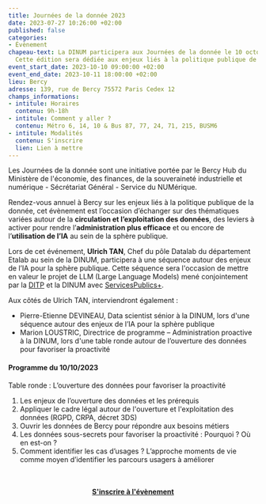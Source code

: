 ```yaml
---
title: Journées de la donnée 2023
date: 2023-07-27 10:26:00 +02:00
published: false
categories:
- Évènement
chapeau-text: La DINUM participera aux Journées de la donnée le 10 octobre prochain.
  Cette édition sera dédiée aux enjeux liés à la politique publique de la donnée.
event_start_date: 2023-10-10 09:00:00 +02:00
event_end_date: 2023-10-11 18:00:00 +02:00
lieu: Bercy
adresse: 139, rue de Bercy 75572 Paris Cedex 12
champs_informations:
- intitule: Horaires
  contenu: 9h-18h
- intitule: Comment y aller ?
  contenu: Métro 6, 14, 10 & Bus 87, 77, 24, 71, 215, BUSM6
- intitule: Modalités
  contenu: S'inscrire
  lien: Lien à mettre
---
```


Les Journées de la donnée sont une initiative portée par le Bercy Hub du Ministère de l'économie, des finances, de la souveraineté industrielle et numérique - Sécrétariat Général - Service du NUMérique.

Rendez-vous annuel à Bercy sur les enjeux liés à la politique publique de la donnée, cet évènement est l’occasion d’échanger sur des thématiques variées autour de la **circulation et l’exploitation des données**,  des leviers à activer pour rendre l’**administration plus efficace** et ou encore de l’**utilisation de l’IA** au sein de la sphère publique.

Lors de cet événement, **Ulrich TAN**, Chef du pôle Datalab du département Etalab au sein de la DINUM, participera à une séquence autour des enjeux de l’IA pour la sphère publique. Cette séquence sera l'occasion de mettre en valeur le projet de LLM (Large Language Models) mené conjointement par la [DITP](https://www.transformation.gouv.fr/le-ministere/ditp) et la DINUM avec [ServicesPublics+](https://www.gouvernement.fr/actualite/services-publics-un-service-public-plus-proche-plus-simple-plus-efficace). 

Aux côtés de Ulrich TAN, interviendront également :

* Pierre-Etienne DEVINEAU, Data scientist sénior à la DINUM, lors d'une séquence autour des enjeux de l’IA pour la sphère publique
* Marion LOUSTRIC, Directrice de programme – Administration proactive à la DINUM, lors d'une table ronde autour de l’ouverture des données pour favoriser la proactivité 

#### Programme du 10/10/2023
Table ronde : L’ouverture des données pour favoriser la proactivité
1. Les enjeux de l’ouverture des données et les prérequis
2. Appliquer le cadre légal autour de l'ouverture et l'exploitation des données (RGPD, CRPA, décret 3DS)
3. Ouvrir les données de Bercy pour répondre aux besoins métiers  
4. Les données sous-secrets pour favoriser la proactivité : Pourquoi ? Où en est-on ?  
5. Comment identifier les cas d’usages ? L’approche moments de vie comme moyen d’identifier les parcours usagers à améliorer
<br>
<br>

<div align="center"><a href="mettre le lien"><b>S'inscrire à l'évènement</b></a></div>
<br>